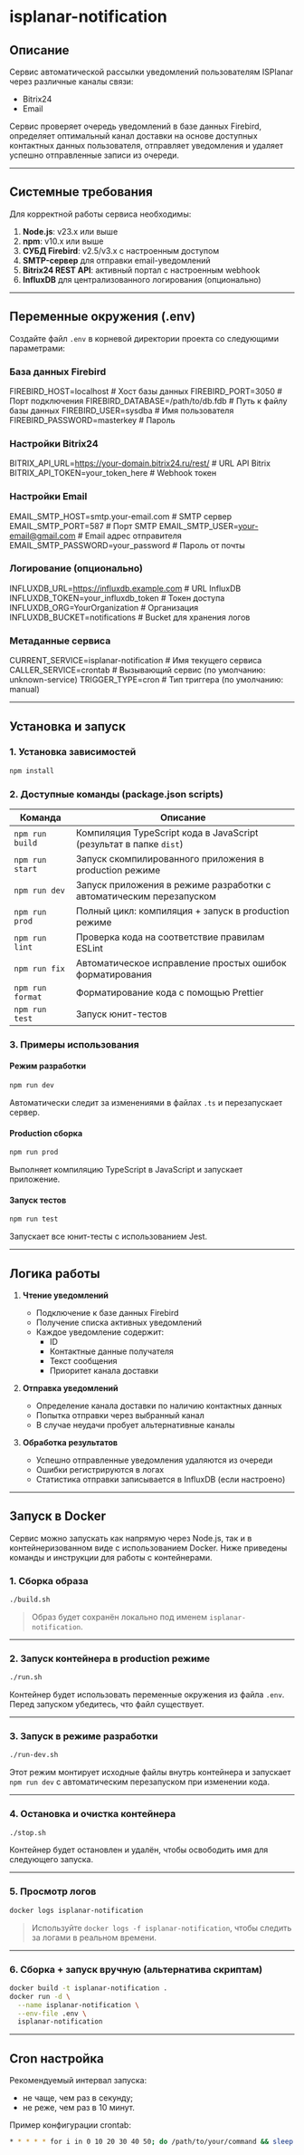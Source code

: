# isplanar-notification

## Описание

Сервис автоматической рассылки уведомлений пользователям ISPlanar через различные каналы связи:

- Bitrix24
- Email

Сервис проверяет очередь уведомлений в базе данных Firebird, определяет оптимальный канал доставки на основе доступных контактных данных пользователя, отправляет уведомления и удаляет успешно отправленные записи из очереди.

---

## Системные требования

Для корректной работы сервиса необходимы:

1. **Node.js**: v23.x или выше
2. **npm**: v10.x или выше
3. **СУБД Firebird**: v2.5/v3.x с настроенным доступом
4. **SMTP-сервер** для отправки email-уведомлений
5. **Bitrix24 REST API**: активный портал с настроенным webhook
6. **InfluxDB** для централизованного логирования (опционально)

---

## Переменные окружения (.env)

Создайте файл `.env` в корневой директории проекта со следующими параметрами:

### База данных Firebird

FIREBIRD_HOST=localhost # Хост базы данных
FIREBIRD_PORT=3050 # Порт подключения
FIREBIRD_DATABASE=/path/to/db.fdb # Путь к файлу базы данных
FIREBIRD_USER=sysdba # Имя пользователя
FIREBIRD_PASSWORD=masterkey # Пароль

### Настройки Bitrix24

BITRIX_API_URL=https://your-domain.bitrix24.ru/rest/ # URL API Bitrix
BITRIX_API_TOKEN=your_token_here # Webhook токен

### Настройки Email

EMAIL_SMTP_HOST=smtp.your-email.com # SMTP сервер
EMAIL_SMTP_PORT=587 # Порт SMTP
EMAIL_SMTP_USER=your-email@gmail.com # Email адрес отправителя
EMAIL_SMTP_PASSWORD=your_password # Пароль от почты

### Логирование (опционально)

INFLUXDB_URL=https://influxdb.example.com # URL InfluxDB
INFLUXDB_TOKEN=your_influxdb_token # Токен доступа
INFLUXDB_ORG=YourOrganization # Организация
INFLUXDB_BUCKET=notifications # Bucket для хранения логов

### Метаданные сервиса

CURRENT_SERVICE=isplanar-notification # Имя текущего сервиса
CALLER_SERVICE=crontab # Вызывающий сервис (по умолчанию: unknown-service)
TRIGGER_TYPE=cron # Тип триггера (по умолчанию: manual)

---

## Установка и запуск

### 1. Установка зависимостей

```bash
npm install
```

### 2. Доступные команды (package.json scripts)

| Команда          | Описание                                                            |
| ---------------- | ------------------------------------------------------------------- |
| `npm run build`  | Компиляция TypeScript кода в JavaScript (результат в папке `dist`)  |
| `npm run start`  | Запуск скомпилированного приложения в production режиме             |
| `npm run dev`    | Запуск приложения в режиме разработки с автоматическим перезапуском |
| `npm run prod`   | Полный цикл: компиляция + запуск в production режиме                |
| `npm run lint`   | Проверка кода на соответствие правилам ESLint                       |
| `npm run fix`    | Автоматическое исправление простых ошибок форматирования            |
| `npm run format` | Форматирование кода с помощью Prettier                              |
| `npm run test`   | Запуск юнит-тестов                                                  |

### 3. Примеры использования

#### Режим разработки

```bash
npm run dev
```

Автоматически следит за изменениями в файлах `.ts` и перезапускает сервер.

#### Production сборка

```bash
npm run prod
```

Выполняет компиляцию TypeScript в JavaScript и запускает приложение.

#### Запуск тестов

```bash
npm run test
```

Запускает все юнит-тесты с использованием Jest.

---

## Логика работы

1. **Чтение уведомлений**

   - Подключение к базе данных Firebird
   - Получение списка активных уведомлений
   - Каждое уведомление содержит:
     - ID
     - Контактные данные получателя
     - Текст сообщения
     - Приоритет канала доставки

2. **Отправка уведомлений**

   - Определение канала доставки по наличию контактных данных
   - Попытка отправки через выбранный канал
   - В случае неудачи пробует альтернативные каналы

3. **Обработка результатов**
   - Успешно отправленные уведомления удаляются из очереди
   - Ошибки регистрируются в логах
   - Статистика отправки записывается в InfluxDB (если настроено)

---

## Запуск в Docker

Сервис можно запускать как напрямую через Node.js, так и в контейнеризованном виде с использованием Docker. Ниже приведены команды и инструкции для работы с контейнерами.

### 1. Сборка образа

```bash
./build.sh
```

> Образ будет сохранён локально под именем `isplanar-notification`.

---

### 2. Запуск контейнера в production режиме

```bash
./run.sh
```

Контейнер будет использовать переменные окружения из файла `.env`.  
Перед запуском убедитесь, что файл существует.

---

### 3. Запуск в режиме разработки

```bash
./run-dev.sh
```

Этот режим монтирует исходные файлы внутрь контейнера и запускает `npm run dev` с автоматическим перезапуском при изменении кода.

---

### 4. Остановка и очистка контейнера

```bash
./stop.sh
```

Контейнер будет остановлен и удалён, чтобы освободить имя для следующего запуска.

---

### 5. Просмотр логов

```bash
docker logs isplanar-notification
```

> Используйте `docker logs -f isplanar-notification`, чтобы следить за логами в реальном времени.

---

### 6. Сборка + запуск вручную (альтернатива скриптам)

```bash
docker build -t isplanar-notification .
docker run -d \
  --name isplanar-notification \
  --env-file .env \
  isplanar-notification
```

---

## Cron настройка

Рекомендуемый интервал запуска:

- не чаще, чем раз в секунду;
- не реже, чем раз в 10 минут.

Пример конфигурации crontab:

```bash
* * * * * for i in 0 10 20 30 40 50; do /path/to/your/command && sleep 10; done
```
